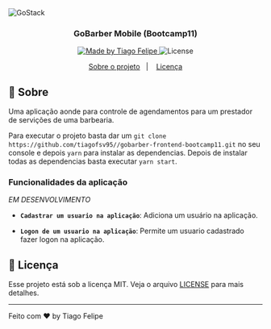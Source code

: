 <img alt="GoStack" src="https://storage.googleapis.com/golden-wind/bootcamp-gostack/header-desafios.png" />

<h3 align="center">
  GoBarber Mobile (Bootcamp11)
</h3>

<p align="center">
  <a href="https://www.linkedin.com/in/tiago-felipe-sanches-vieira-457764139/r">
    <img alt="Made by Tiago Felipe" src="https://img.shields.io/badge/made%20by-Tiago%20Felipe-%2304D361">
  </a>

  <img alt="License" src="https://img.shields.io/badge/license-MIT-%2304D361">
</p>

<p align="center">
  <a href="#rocket">Sobre o projeto</a>&nbsp;&nbsp;&nbsp;|&nbsp;&nbsp;&nbsp;
  <a href="#memo-licença">Licença</a>
</p>

## :rocket: Sobre

Uma aplicação aonde para controle de agendamentos para um prestador de servições de uma barbearia.

Para executar o projeto basta dar um `git clone https://github.com/tiagofsv95//gobarber-frontend-bootcamp11.git` no seu console e depois `yarn` para instalar as dependencias. Depois de instalar todas as dependencias basta executar `yarn start`.

### Funcionalidades da aplicação

 _EM DESENVOLVIMENTO_

- **`Cadastrar um usuario na aplicação`**: Adiciona um usuário na aplicação.

- **`Logon de um usuario na aplicação`**: Permite um usuario cadastrado fazer logon na aplicação.


## :memo: Licença

Esse projeto está sob a licença MIT. Veja o arquivo [LICENSE](LICENSE) para mais detalhes.

---

Feito com ❤️ by Tiago Felipe
